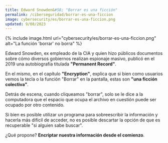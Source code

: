 ```yaml
---
title: Edward Snowden&#58; "Borrar es una ficción"
permalink: /ciberseguridad/borrar-es-una-ficcion
image: cybersecurity/es/borrar-es-una-ficcion.png
updated: 9/08/2023
---
```


{% include image.html url="cybersecurity/es/borrar-es-una-ficcion.png" alt="La función 'borrar' no borra" %}

Edward Snowden, ex empleado de la CIA y quien hizo públicos documentos sobre cómo diversos gobiernos realizan espionaje masivo, publicó en el 2019 una autobiografía titulada **"Permanent Record"**.

En el mismo, en el capítulo **"Encryption"**, explica que si bien como usuarios vemos la tecla o la función "Borrar" en la pantalla, estas son **"una ficción colectiva"**.

Detrás de escena, cuando cliqueamos "borrar", solo se le dice a la computadora que el espacio que ocupa el archivo en cuestión puede ser ocupado por otro contenido.

Si bien es posible utilizar un programa para sobreescribir la información y hacerla más difícil de acceder, no es posible descartar la opción de que es recuperable "si alguien sabe buscar".

¿Qué propone? **Encriptar nuestra información desde el comienzo**.